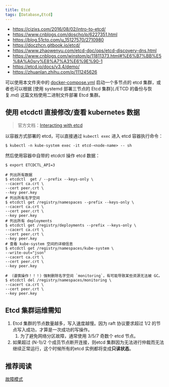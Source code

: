 ```yaml
---
title: Etcd
tags: [Database,Etcd]
---
```


- https://cizixs.com/2016/08/02/intro-to-etcd/
- https://www.cnblogs.com/doscho/p/6227351.html
- https://blog.51cto.com/u_15127570/2710980
- https://doczhcn.gitbook.io/etcd/
- https://www.zhaowenyu.com/etcd-doc/ops/etcd-discovery-dns.html
- https://www.cnblogs.com/winstom/p/11811373.html#%E6%B7%BB%E5%8A%A0srv%E8%A7%A3%E6%9E%90-1
- https://etcd.io/docs/v3.4/demo/
- https://zhuanlan.zhihu.com/p/111245626






可以使用本文件夹中的 [docker-compose.yml](./docker-compose.yml) 启动一个多节点的 etcd 集群，或者也可以根据 [使用 systemd 部署三节点的 Etcd 集群](./ETCD 的备份与恢复.md) 这篇文档使用二进制文件部署 Etcd 集群。

## 使用 etcdctl 直接修改/查看 kubernetes 数据

>官方文档：[Interacting with etcd](https://etcd.io/docs/v3.4.0/dev-guide/interacting_v3/)

以容器方式部署的 etcd，可以直接通过 `kubectl exec` 进入 etcd 容器执行命令：

```shell
$ kubectl -n kube-system exec -it etcd-<node-name> -- sh
```

然后使用容器中自带的 etcdctl 操作 etcd 数据：

```shell
$ export ETCDCTL_API=3

# 列出所有数据
$ etcdctl  get / --prefix --keys-only \
--cacert ca.crt \
--cert peer.crt \
--key peer.key
# 列出所有名字空间
$ etcdctl get /registry/namespaces --prefix --keys-only \
--cacert ca.crt \
--cert peer.crt \
--key peer.key 
# 列出所有 deployments
$ etcdctl get /registry/deployments --prefix --keys-only \
--cacert ca.crt \
--cert peer.crt \
--key peer.key 
# 查看 kube-system 空间的详细信息
$ etcdctl get /registry/namespaces/kube-system \
--write-out="json"
--cacert ca.crt \
--cert peer.crt \
--key peer.key 

# （谨慎操作！！！）强制删除名字空间 `monitoring`，有可能导致某些资源无法被 GC。
$ etcdctl del /registry/namespaces/monitoring \
--cacert ca.crt \
--cert peer.crt \
--key peer.key 
```

## Etcd 集群运维需知

1. Etcd 集群的节点数量越多，写入速度越慢。因为 raft 协议要求超过 1/2 的节点写入成功，才算是一次成功的写操作。
   1. 为了避免网络分区故障，通常使用 3/5/7 奇数个 etcd 节点。
2. 如果超过 (N-1)/2 个成员节点断开连接，则etcd 集群因为无法进行仲裁而无法继续正常运行，这个时候所有的etcd 实例都将变成**只读状态**。

## 推荐阅读
[故障模式](https://etcd.io/docs/v3.4/op-guide/failures/)

